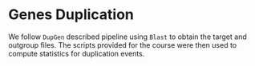 # Genes Duplication

We follow `DupGen` described pipeline using `Blast` to obtain the target and
outgroup files. The scripts provided for the course were then used to compute
statistics for duplication events.
